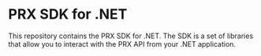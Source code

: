 # PRX SDK for .NET

This repository contains the PRX SDK for .NET. The SDK is a set of libraries that allow you to interact with the PRX API from your .NET application.